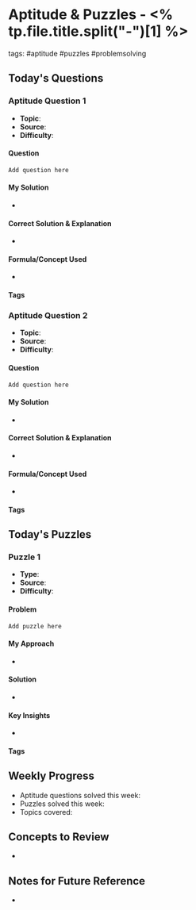# Aptitude & Puzzles - <% tp.file.title.split("-")[1] %>
tags: #aptitude #puzzles #problemsolving

## Today's Questions

### Aptitude Question 1
- **Topic**: 
- **Source**: 
- **Difficulty**: 

#### Question
```
Add question here
```

#### My Solution
- 

#### Correct Solution & Explanation
- 

#### Formula/Concept Used
- 

#### Tags
<!-- Add specific tags related to this question -->
<!-- Examples: #timeandwork #percentages #probability #geometry #numbers etc. -->
<!-- Add difficulty tags: #easy #medium #hard -->

### Aptitude Question 2
- **Topic**: 
- **Source**: 
- **Difficulty**: 

#### Question
```
Add question here
```

#### My Solution
- 

#### Correct Solution & Explanation
- 

#### Formula/Concept Used
- 

#### Tags
<!-- Add specific tags related to this question -->
<!-- Examples: #timeandwork #percentages #probability #geometry #numbers etc. -->
<!-- Add difficulty tags: #easy #medium #hard -->

## Today's Puzzles

### Puzzle 1
- **Type**: 
- **Source**: 
- **Difficulty**: 

#### Problem
```
Add puzzle here
```

#### My Approach
- 

#### Solution
- 

#### Key Insights
- 

#### Tags
<!-- Add specific tags related to this puzzle -->
<!-- Examples: #logic #riddle #chess #lateral #mathematical etc. -->
<!-- Add difficulty tags: #easy #medium #hard -->

## Weekly Progress
- Aptitude questions solved this week: 
- Puzzles solved this week: 
- Topics covered: 

## Concepts to Review
- 

## Notes for Future Reference
- 
